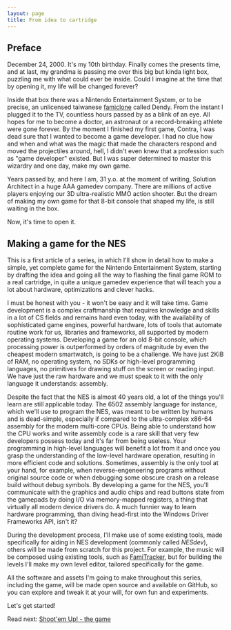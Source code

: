 ```yaml
---
layout: page
title: From idea to cartridge
---
```

## Preface

December 24, 2000. It's my 10th birthday. Finally comes the presents time, and
at last, my grandma is passing me over this big but kinda light box, puzzling me
with what could ever be inside. Could I imagine at the time that by opening it,
my life will be changed forever?

Inside that box there was a Nintendo Entertainment System, or to be precise, an
unlicensed taiwanese [famiclone](https://en.wikipedia.org/wiki/Famiclone) called
Dendy. From the instant I plugged it to the TV, countless hours passed by as a
blink of an eye. All hopes for me to become a doctor, an astronaut or a
record-breaking athlete were gone forever. By the moment I finished my first
game, Contra, I was dead sure that I wanted to become a game developer. I had no
clue how and when and what was the magic that made the characters respond and
moved the projectiles around, hell, I didn't even knew that a profession such as
"game developer" existed. But I was super determined to master this wizardry and
one day, make my own game.

Years passed by, and here I am, 31 y.o. at the moment of writing, Solution
Architect in a huge AAA gamedev company. There are millions of active players
enjoying our 3D ultra-realistic MMO action shooter. But the dream of making my
own game for that 8-bit console that shaped my life, is still waiting in the
box.

Now, it's time to open it.

## Making a game for the NES
This is a first article of a series, in which I'll show in detail how to make a
simple, yet complete game for the Nintendo Entertainment System, starting by
drafting the idea and going all the way to flashing the final game ROM to a real
cartridge, in quite a unique gamedev experience that will teach you a lot about
hardware, optimizations and clever hacks.

I must be honest with you - it won't be easy and it will take time. Game
development is a complex craftmanship that requires knowledge and skills in a
lot of CS fields and remains hard even today, with the availability of
sophisticated game engines, powerful hardware, lots of tools that automate
routine work for us, libraries and frameworks, all supported by modern operating
systems. Developing a game for an old 8-bit console, which processing power is
outperformed by orders of magnitude by even the cheapest modern smartwatch, is
going to be a challenge. We have just 2KiB of RAM, no operating system, no SDKs
or high-level programming languages, no primitives for drawing stuff on the
screen or reading input. We have just the raw hardware and we must speak to it
with the only language it understands: assembly.

Despite the fact that the NES is almost 40 years old, a lot of the things you'll
learn are still applicable today. The 6502 assembly language for instance, which
we'll use to program the NES, was meant to be written by humans and is
dead-simple, especially if compared to the ultra-complex x86-64 assembly for the
modern multi-core CPUs. Being able to understand how the CPU works and write
assembly code is a rare skill that very few developers possess today and it's
far from being useless. Your programming in high-level languages will benefit a
lot from it and once you grasp the understanding of the low-level hardware
operation, resulting in more efficient code and solutions. Sometimes, assembly
is the only tool at your hand, for example, when reverse-engeneering programs
without original source code or when debugging some obscure crash on a release
build without debug symbols. By developing a game for the NES, you'll
communicate with the graphics and audio chips and read buttons state from the
gamepads by doing I/O via memory-mapped registers, a thing that virtually all
modern device drivers do. A much funnier way to learn hardware programming, than
diving head-first into the Windows Driver Frameworks API, isn't it?

During the development process, I'll make use of some existing tools, made
specifically for aiding in NES development (commonly called *NESdev*), others
will be made from scratch for this project. For example, the music will be
composed using existing tools, such as [FamiTracker](http://famitracker.com/),
but for building the levels I'll make my own level editor, tailored specifically
for the game.

All the software and assets I'm going to make throughout this series, including
the game, will be made open source and available on GitHub, so you can explore
and tweak it at your will, for own fun and experiments.

Let's get started!

Read next: [Shoot'em Up! - the game](/nesdev/02-the-game)
